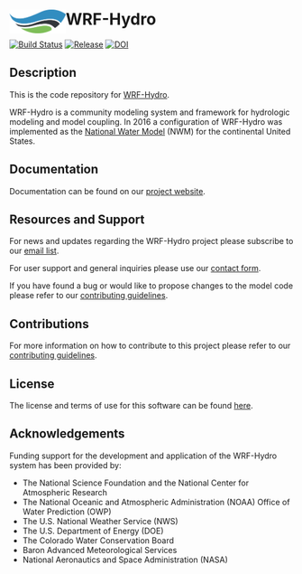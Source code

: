 #  WRF-Hydro <img src=".github/images/wrf_hydro_symbol_logo_2017_09.png" width=100 align="left" />

[![Build Status](https://travis-ci.org/NCAR/wrf_hydro_nwm_public.svg?branch=v5.1.0)](https://travis-ci.org/NCAR/wrf_hydro_nwm_public)
[![Release](https://img.shields.io/github/release/NCAR/wrf_hydro_nwm_public.svg)](https://github.com/NCAR/wrf_hydro_nwm_public/releases/latest)
[![DOI](.github/badges/doi.svg)](https://ezid.cdlib.org/id/doi:10.5065/D6J38RBJ)

## Description
This is the code repository for [WRF-Hydro](https://ral.ucar.edu/projects/wrf_hydro).

WRF-Hydro is a community modeling system and framework for hydrologic modeling and model coupling.  In 2016 a configuration of WRF-Hydro was implemented as the [National Water Model](http://water.noaa.gov/about/nwm) (NWM) for the continental United States.

## Documentation
Documentation can be found on our [project website](https://ral.ucar.edu/projects/wrf_hydro/technical-description-user-guide).

## Resources and Support
For news and updates regarding the WRF-Hydro project please subscribe to our [email list](https://ral.ucar.edu/projects/wrf_hydro/subscribe).

For user support and general inquiries please use our [contact form](https://ral.ucar.edu/projects/wrf_hydro/contact).

If you have found a bug or would like to propose changes to the model code please refer to our [contributing guidelines](.github/CONTRIBUTING.md).

## Contributions
For more information on how to contribute to this project please refer to our [contributing guidelines](.github/CONTRIBUTING.md).

## License
The license and terms of use for this software can be found [here](LICENSE.txt).

## Acknowledgements
Funding support for the development and application of the WRF-Hydro system has been provided by:
- The National Science Foundation and the National Center for Atmospheric Research
- The National Oceanic and Atmospheric Administration (NOAA) Office of Water Prediction (OWP)
- The U.S. National Weather Service (NWS)
- The U.S. Department of Energy (DOE)
- The Colorado Water Conservation Board
- Baron Advanced Meteorological Services
- National Aeronautics and Space Administration (NASA)

 
